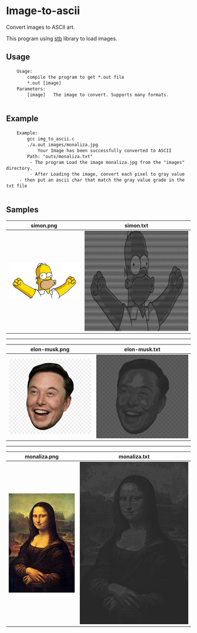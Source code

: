# Image-to-ascii
Convert images to ASCII art.

This program using [stb](https://github.com/nothings/stb) library to load images.

## Usage

```
    Usage:
    	compile the program to get *.out file
    	*.out [image]
    Parameters:
    	[image]   The image to convert. Supports many formats.
         
```

## Example

```
    Example:
        gcc img_to_ascii.c
        ./a.out images/monaliza.jpg
           	Your Image has been successfully converted to ASCII
		Path: "outs/monaliza.txt"
         - The program Load the image monaliza.jpg from the "images" directory.
         - After Loading the image, convert each pixel to gray value
	 - then put an ascii char that match the gray value grade in the txt file
	 
```
## Samples

simon.png            |  simon.txt
:-------------------------:|:-------------------------:
![](images/simon.png)  |  ![](outs/simon_ascii.png)

---

elon-musk.png            |  elon-musk.txt
:-------------------------:|:-------------------------:
![](images/elon-musk.png)  |  ![](outs/elon_musk_ascii.png)

---

monaliza.png            |  monaliza.txt
:-------------------------:|:-------------------------:
![](images/monaliza.jpg)  |  ![](outs/monaliza_ascii.png)
